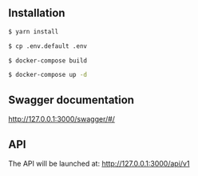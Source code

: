 
## Installation

```bash
$ yarn install

$ cp .env.default .env

$ docker-compose build

$ docker-compose up -d

```

## Swagger documentation

http://127.0.0.1:3000/swagger/#/

## API 

The API will be launched at: http://127.0.0.1:3000/api/v1
